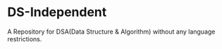 # DS-Independent
A Repository for DSA(Data Structure &amp; Algorithm) without any language restrictions.
